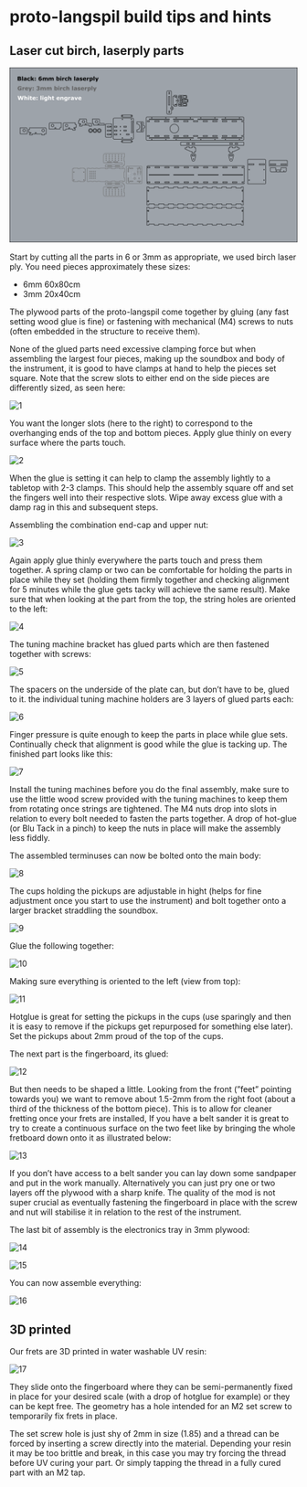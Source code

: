 # proto-langspil build tips and hints

## Laser cut birch, laserply parts
![2D](/hardware/assets/2Dlangspil.png)

Start by cutting all the parts in 6 or 3mm as appropriate, we used birch laser ply. You need pieces  approximately these sizes:
  + 6mm 60x80cm
  + 3mm 20x40cm

The plywood parts of the proto-langspil come together by gluing (any fast setting wood glue is fine) or fastening with mechanical (M4) screws to nuts (often embedded in the structure to receive them).

None of the glued parts need excessive clamping force but when assembling the largest four pieces, making up the soundbox and body of the instrument, it is good to have clamps at hand to help the pieces set square. Note that the screw slots to either end on the side pieces are differently sized, as seen here:

![1](https://github.com/Intelligent-Instruments-Lab/proto-langspil/hardware/assets/build1.png)

You want the longer slots (here to the right) to correspond to the overhanging ends of the top and bottom pieces. Apply glue thinly on every surface where the parts touch.

![2](https://github.com/Intelligent-Instruments-Lab/proto-langspil/hardware/assets/build2.png)

When the glue is setting it can help to clamp the assembly lightly to a tabletop with 2-3 clamps. This should help the assembly square off and set the fingers well into their respective slots. Wipe away excess glue with a damp rag in this and subsequent steps.

Assembling the combination end-cap and upper nut:

![3](https://github.com/Intelligent-Instruments-Lab/proto-langspil/hardware/assets/build3.png)

Again apply glue thinly everywhere the parts touch and press them together. A spring clamp or two can be comfortable for holding the parts in place while they set (holding them firmly together and checking alignment for 5 minutes while the glue gets tacky will achieve the same result). Make sure that when looking at the part from the top, the string holes are oriented to the left:

![4](https://github.com/Intelligent-Instruments-Lab/proto-langspil/hardware/assets/build4.png)

The tuning machine bracket has glued parts which are then fastened together with screws:

![5](https://github.com/Intelligent-Instruments-Lab/proto-langspil/hardware/assets/build5.png)

The spacers on the underside of the plate can, but don’t have to be, glued to it. the individual tuning machine holders are 3 layers of glued parts each:

![6](https://github.com/Intelligent-Instruments-Lab/proto-langspil/hardware/assets/build6.png)

Finger pressure is quite enough to keep the parts in place while glue sets. Continually check that alignment is good while the glue is tacking up. The finished part looks like this:

![7](https://github.com/Intelligent-Instruments-Lab/proto-langspil/hardware/assets/build7.png)

Install the tuning machines before you do the final assembly, make sure to use the little wood screw provided with the tuning machines to keep them from rotating once strings are tightened. The M4 nuts drop into slots in relation to every bolt needed to fasten the parts together. A drop of hot-glue (or Blu Tack in a pinch) to keep the nuts in place will make the assembly less fiddly.

The assembled terminuses can now be bolted onto the main body:

![8](https://github.com/Intelligent-Instruments-Lab/proto-langspil/hardware/assets/build8.png)

The cups holding the pickups are adjustable in hight (helps for fine adjustment once you start to use the instrument) and bolt together onto a larger bracket straddling the soundbox.

![9](https://github.com/Intelligent-Instruments-Lab/proto-langspil/hardware/assets/build9.png)

Glue the following together:

![10](https://github.com/Intelligent-Instruments-Lab/proto-langspil/hardware/assets/build10.png)

Making sure everything is oriented to the left (view from top):

![11](https://github.com/Intelligent-Instruments-Lab/proto-langspil/hardware/assets/build11.png)

Hotglue is great for setting the pickups in the cups (use sparingly and then it is easy to remove if the pickups get repurposed for something else later). Set the pickups about 2mm proud of the top of the cups.

The next part is the fingerboard, its glued:

![12](https://github.com/Intelligent-Instruments-Lab/proto-langspil/hardware/assets/build12.png)

But then needs to be shaped a little. Looking from the front (”feet” pointing towards you) we want to remove about 1.5-2mm from the right foot (about a third of the thickness of the bottom piece). This is to allow for cleaner fretting once your frets are installed, If you have a belt sander it is great to try to create a continuous surface on the two feet like by bringing the whole fretboard down onto it as illustrated below:

![13](https://github.com/Intelligent-Instruments-Lab/proto-langspil/hardware/assets/build13.png)

If you don’t have access to a belt sander you can lay down some sandpaper and put in the work manually. Alternatively you can just pry one or two layers off the plywood with a sharp knife. The quality of the mod is not super crucial as eventually fastening the fingerboard in place with the screw and nut will stabilise it in relation to the rest of the instrument.

The last bit of assembly is the electronics tray in 3mm plywood:

![14](https://github.com/Intelligent-Instruments-Lab/proto-langspil/hardware/assets/build14.png)

![15](https://github.com/Intelligent-Instruments-Lab/proto-langspil/hardware/assets/build15.png)

You can now assemble everything:

![16](https://github.com/Intelligent-Instruments-Lab/proto-langspil/hardware/assets/build16.png)

## 3D printed
Our frets are 3D printed in water washable UV resin:

![17](https://github.com/Intelligent-Instruments-Lab/proto-langspil/hardware/assets/build17.png)

They slide onto the fingerboard where they can be semi-permanently fixed in place for your desired scale (with a drop of hotglue for example) or they can be kept free. The geometry has a hole intended for an M2 set screw to temporarily fix frets in place.

The set screw hole is just shy of 2mm in size (1.85) and a thread can be forced by inserting a screw directly into the material. Depending your resin it may be too brittle and break, in this case you may try forcing the thread before UV curing your part. Or simply tapping the thread in a fully cured part with an M2 tap.
